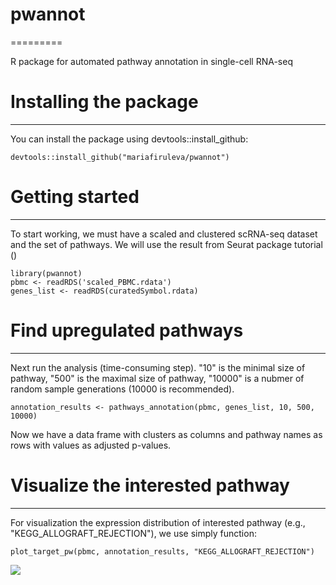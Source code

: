 # pwannot
=========

R package for automated pathway annotation in single-cell RNA-seq

# Installing the package
------------------------
You can install the package using devtools::install_github:

```{r}
devtools::install_github("mariafiruleva/pwannot")
```
# Getting started
-------------

To start working, we must have a scaled and clustered scRNA-seq dataset and the set of pathways. We will use the result from Seurat package tutorial ()

```{r}
library(pwannot)
pbmc <- readRDS('scaled_PBMC.rdata')
genes_list <- readRDS(curatedSymbol.rdata)
```
# Find upregulated pathways
---------------------------

Next run the analysis (time-consuming step). "10" is the minimal size of pathway, "500" is the maximal size of pathway, "10000" is a nubmer of random sample generations (10000 is recommended).

```{r}
annotation_results <- pathways_annotation(pbmc, genes_list, 10, 500, 10000)

```

Now we have a data frame with clusters as columns and pathway names as rows with values as adjusted p-values.

# Visualize the interested pathway
----------------------------------

For visualization the expression distribution of interested pathway (e.g., "KEGG_ALLOGRAFT_REJECTION"), we use simply function:

```{r}
plot_target_pw(pbmc, annotation_results, "KEGG_ALLOGRAFT_REJECTION")
```

![](Readme_files/figure-markdown_github/networks-1.png)



